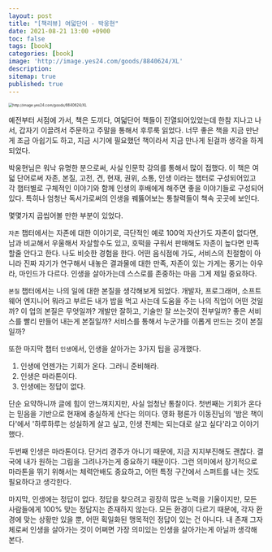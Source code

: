 ```yaml
---
layout: post
title: "[책리뷰] 여덟단어 - 박웅현"
date: 2021-08-21 13:00 +0900
toc: false
tags: [book]
categories: [book]
image: 'http://image.yes24.com/goods/8840624/XL'
description: 
sitemap: true
published: true
---
```

<img src="http://image.yes24.com/goods/8840624/XL" alt="http://image.yes24.com/goods/8840624/XL" style="zoom:50%;" />


예전부터 서점에 가서, 책은 도끼다, 여덟단어 책들이 진열되어있었는데 한참 지나고 나서, 갑자기 이끌려서 주문하고 주말을 통해서 후루룩 읽었다. 너무 좋은 책을 지금 만난게 조금 아쉽기도 하고, 지금 시기에 필요했던 책이라서 지금 만나게 된걸까 생각을 하게 되었다. 

박웅현님은 워낙 유명한 분으로써, 사실 인문학 강의를 통해서 많이 접했다. 이 책은 여덟 단어로써 자존, 본질, 고전, 견, 현재, 권위, 소통, 인생 이라는 챕터로 구성되어있고 각 챕터별로 구체적인 이야기와 함께 인생의 후배에게 해주면 좋을 이야기들로 구성되어있다. 특히나 엄청난 독서가로써의 인생을 꿰뚫어보는 통찰력들이 책속 곳곳에 보인다. 

몇몇가지 곱씹어볼 만한 부분이 있었다.

`자존` 챕터에서는 자존에 대한 이야기로, 극단적인 예로 100억 자산가도 자존이 없다면, 남과 비교해서 우울해서 자살할수도 있고, 호떡을 구워서 판매해도 자존이 높다면 만족할줄 안다고 한다. 나도 비슷한 경험을 한다. 어떤 음식점에 가도, 서비스의 친절함이 아니라 진짜 자기가 연구해서 내놓은 결과물에 대한 만족, 자존이 있는 가게는 풍기는 아우라, 마인드가 다르다. 인생을 살아가는데 스스로를 존중하는 마음 그게 제일 중요하다.

 `본질` 챕터에서는 나의 일에 대한 본질을 생각해보게 되었다. 개발자, 프로그래머, 소프트웨어 엔지니어 뭐라고 부르든 내가 밥을 먹고 사는데 도움을 주는 나의 직업이 어떤 것일까? 이 업의 본질은 무엇일까? 개발만 잘하고, 기술만 잘 쓰는것이 전부일까? 좋은 서비스를 빨리 만들어 내는게 본질일까? 서비스를 통해서 누군가를 이롭게 만드는 것이 본질일까?

또한 마지막 챕터 `인생`에서, 인생을 살아가는 3가지 팁을 공개했다. 

1. 인생에 언젠가는 기회가 온다. 그러니 준비해라. 
2. 인생은 마라톤이다. 
3. 인생에는 정답이 없다. 

단순 요약하니까 글에 힘이 안느껴지지만, 사실 엄청난 통찰이다. 첫번째는 기회가 온다는 믿음을 기반으로 현재에 충실하게 산다는 의미다. 영화 평론가 이동진님의 '밤은 책이다'에서 '하루하루는 성실하게 살고 싶고, 인생 전체는 되는대로 살고 싶다'라고 이야기했다. 

두번째 인생은 마라톤이다. 단거리 경주가 아니기 때문에, 지금 지지부진해도 괜찮다. 결국에 내가 원하는 그림을 그려나가는게 중요하기 때문이다. 그런 의미에서 장기적으로 마라톤을 뛰기 위해서는 체력안배도 중요하고, 어떤 특정 구간에서 스퍼트를 내는 것도 필요하다고 생각한다.

마지막, 인생에는 정답이 없다. 정답을 찾으려고 굉장히 많은 노력을 기울이지만, 모든 사람들에게 100% 맞는 정답지는 존재하지 않는다. 모든 환경이 다르기 때문에, 각자 환경에 맞는 상황만 있을 뿐, 어떤 획일화된 맹목적인 정답이 있는 건 아니다. 내 존재 그자체로써 인생을 살아가는 것이 어쩌면 가장 의미있는 인생을 살아가는게 아닐까 생각해 본다. 


